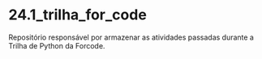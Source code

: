 # 24.1_trilha_for_code
Repositório responsável por armazenar as atividades passadas durante a Trilha de Python da Forcode.
